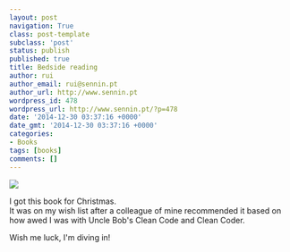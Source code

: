 ```yaml
---
layout: post
navigation: True
class: post-template
subclass: 'post'
status: publish
published: true
title: Bedside reading
author: rui
author_email: rui@sennin.pt
author_url: http://www.sennin.pt
wordpress_id: 478
wordpress_url: http://www.sennin.pt/?p=478
date: '2014-12-30 03:37:16 +0000'
date_gmt: '2014-12-30 03:37:16 +0000'
categories:
- Books
tags: [books]
comments: []
---
```

<p><img src="{{ site.baseurl }}/assets/2014/bedside.jpg" /></p>
<p>I got this book for Christmas.<br />
It was on my wish list after a colleague of mine recommended it based on how awed I was with Uncle Bob's Clean Code and Clean Coder.</p>
<p>Wish me luck, I'm diving in!</p>
